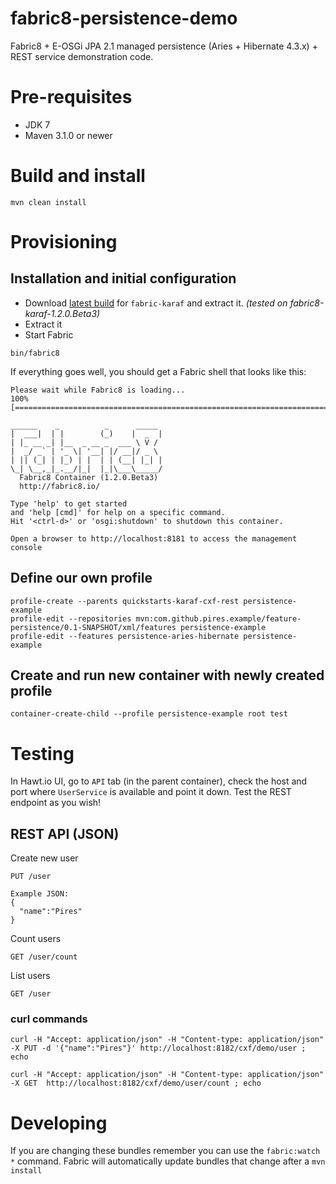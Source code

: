 fabric8-persistence-demo
======================

Fabric8 + E-OSGi JPA 2.1 managed persistence (Aries + Hibernate 4.3.x) + REST service demonstration code.

# Pre-requisites

* JDK 7
* Maven 3.1.0 or newer

# Build and install

```
mvn clean install
```

# Provisioning

## Installation and initial configuration

* Download [latest build](https://repository.jboss.org/nexus/content/repositories/ea/io/fabric8/fabric8-karaf/) for ```fabric-karaf``` and extract it.
*(tested on fabric8-karaf-1.2.0.Beta3)*
* Extract it
* Start Fabric
```no-highlight
bin/fabric8
```

If everything goes well, you should get a Fabric shell that looks like this:

```
Please wait while Fabric8 is loading...
100% [========================================================================]

______    _          _      _____
|  ___|  | |        (_)    |  _  |
| |_ __ _| |__  _ __ _  ___ \ V /
|  _/ _` | '_ \| '__| |/ __|/ _ \
| || (_| | |_) | |  | | (__| |_| |
\_| \__,_|_.__/|_|  |_|\___\_____/
  Fabric8 Container (1.2.0.Beta3)
  http://fabric8.io/

Type 'help' to get started
and 'help [cmd]' for help on a specific command.
Hit '<ctrl-d>' or 'osgi:shutdown' to shutdown this container.

Open a browser to http://localhost:8181 to access the management console
```

## Define our own profile
```
profile-create --parents quickstarts-karaf-cxf-rest persistence-example
profile-edit --repositories mvn:com.github.pires.example/feature-persistence/0.1-SNAPSHOT/xml/features persistence-example
profile-edit --features persistence-aries-hibernate persistence-example
```

## Create and run new container with newly created profile

```
container-create-child --profile persistence-example root test
```

# Testing

In Hawt.io UI, go to ```API``` tab (in the parent container), check the host and port where ```UserService``` is available and point it down. Test the REST endpoint as you wish!

## REST API (JSON)

Create new user
```
PUT /user

Example JSON:
{
  "name":"Pires"
}
```

Count users
```
GET /user/count
```

List users
```
GET /user
```

### curl commands
```
curl -H "Accept: application/json" -H "Content-type: application/json" -X PUT -d '{"name":"Pires"}' http://localhost:8182/cxf/demo/user ; echo

curl -H "Accept: application/json" -H "Content-type: application/json" -X GET  http://localhost:8182/cxf/demo/user/count ; echo
```

# Developing

If you are changing these bundles remember you can use the ``fabric:watch *`` command.  Fabric will automatically update bundles that change after a ``mvn install``
